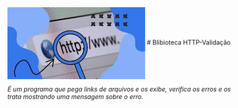<img src="http.jfif" align="center">
# Blibioteca HTTP-Validação

*É um programa que pega links de arquivos e os exibe, verifica os erros e os trata mostrando uma mensagem sobre o erro.*


